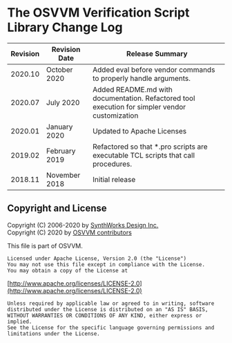 # The OSVVM Verification Script Library Change Log

| Revision  | Revision Date |  Release Summary | 
------------|---------------|----------- 
| 2020.10   | October 2020  |  Added eval before vendor commands to properly handle arguments. 
| 2020.07   | July 2020     |  Added README.md with documentation.  Refactored tool execution for simpler vendor customization
| 2020.01   | January 2020  |  Updated to Apache Licenses
| 2019.02   | February 2019 |  Refactored so that *.pro scripts are executable TCL scripts that call procedures.
| 2018.11   | November 2018 |  Initial release

 
## Copyright and License
Copyright (C) 2006-2020 by [SynthWorks Design Inc.](http://www.synthworks.com/)   
Copyright (C) 2020 by [OSVVM contributors](CONTRIBUTOR.md)   

This file is part of OSVVM.

    Licensed under Apache License, Version 2.0 (the "License")
    You may not use this file except in compliance with the License.
    You may obtain a copy of the License at

  [http://www.apache.org/licenses/LICENSE-2.0](http://www.apache.org/licenses/LICENSE-2.0)

    Unless required by applicable law or agreed to in writing, software
    distributed under the License is distributed on an "AS IS" BASIS,
    WITHOUT WARRANTIES OR CONDITIONS OF ANY KIND, either express or implied.
    See the License for the specific language governing permissions and
    limitations under the License.
